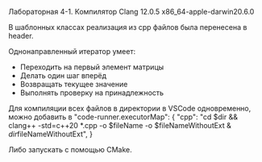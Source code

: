 Лабораторная 4-1. Компилятор Clang 12.0.5 x86_64-apple-darwin20.6.0

В шаблонных классах реализация из cpp файлов была перенесена в header.

Однонаправленный итератор умеет:
- Переходить на первый элемент матрицы
- Делать один шаг вперёд
- Возвращать текущее значение
- Выполнять проверку на принадлежность

Для компиляции всех файлов в директории в VSCode одновременно, можно добавить в "code-runner.executorMap": { "cpp": "cd $dir && clang++ -std=c++20 *.cpp -o $fileName -o $fileNameWithoutExt & $dir$fileNameWithoutExt", }

Либо запускать с помощью CMake.